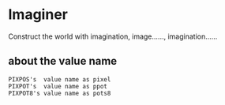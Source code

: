 # Imaginer
 Construct the world with imagination, image......, imagination......
## about the value name
    PIXPOS's  value name as pixel
    PIXPOT's  value name as ppot
    PIXPOT8's value name as pots8
